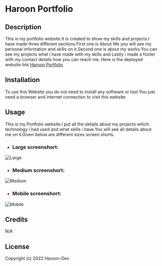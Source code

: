 # Haroon Portfolio

## Description
This is my portfolio website.It is created to show my skills and projects.I have made three different sections.First one is About Me you will see my personal information and skills on it.Second one is about my works.You can see my projects what i have made with my skills and Lastly i made a footer with my contact details how you can reach me.
Here is the deployed website link [Haroon Portfolio](https://haroon-dev13.github.io/bootstrap-portfolio/)


## Installation
To use this Website you do not need to install any software or tool.You just need a browser and internet connection to visit this website.

## Usage
This is my Portfolio website.I put all the details about my projects which technology i had used and what skills i have.You will see all details about me on it.Given below are different sizes screen shorts.

* ### Large screenshort:
![Large](images/)

* ### Medium screenshort:
![Medium](images/)

* ### Mobile screenshort:
![Mobile](images/)

## Credits
N/A

## License
Copyright (c) 2022 Haroon-Dev
